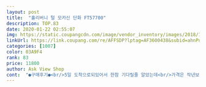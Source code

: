 ```yaml
---
layout: post 
title:  "홀리버니 털 모카신 단화 FT57700" 
description: TOP.83 
date: 2020-01-22 02:55:07 
img: https://static.coupangcdn.com/image/vendor_inventory/images/2018/11/02/17/2/2da31a68-5bc7-49da-96ee-eeb7a340136b.jpg 
linkUrl: https://link.coupang.com/re/AFFSDP?lptag=AF3600438&subid=ahnPublicAsk&pageKey=149478936&itemId=432178836&vendorItemId=4065433469&traceid=V0-113-bee828fdfd813920 
categories: [1007] 
color: 03A9F4 
rank: 83 
price: 11800 
author: Ask View Shop 
cont:  "●구매후기●<br/>5일 도착으로되있어서 한참 기다릴줄 알았는데<br/>가격은 작년보다 몇천원 올라있네요.<br/><br/>가격이 늠 착하잖아요~ ㅎ<br/>갠적으로 넘 맘에 듭니다  ㅎㅎ<br/>겨울막판까지 신고 다녔고 올해 다시 꺼냈는데<br/>그래도 가성비 굿~<br/>그레이 브라운  두개 구입했어요~<br/>넘넘 잘 신고다니고 있어요.<br/><br/>다만.<br/>.<br/><br/>대강 꾹꾹 붙여보니 붙길래 그냥 다시 신고다닙니다.<br/><br/>댕댕이 때문에 사진을 많이 못찍었는데<br/>덧신신고 신어봤는데 좀 커요 ㅜㅜ<br/>두가지 색상 다 매력있네요<br/>두켤레 사길 잘했다싶어요 ㅎ<br/>들어온김에 컬러별로 다 살까봐용~~<br/>레드로 하나 사서 선물했음ㅋㅋ<br/>리본을 이쁘게 잘 매면 더더욱 예뻐보여요~<br/>마감질도 나쁘지않고요<br/>맘같아선 블랙도 하나 더 사고싶은데.<br/>.<br/>ㅋ<br/>며칠뒤에 레드도 한켤레 또 샀어요ㅋㅋ<br/>모카신 첨 신는거라<br/>뭐 그래도 가격이 착하니 용서가 되네요  ㅋ ~^^<br/>밑창은 생고무는 아닌것 같아요~<br/>발 옆에 털이 북슬북슬한게 조금 숨이 죽긴 했지만<br/>보통 이런 신발 한철이니 이해됩니당^^<br/>비오는데 포장 꼼꼼하게 해주셔서 깔끔하게 받았습니다 ㅎㅎ<br/>빠른배송 늠 감사합니다 ㅎㅎ<br/>사이즈 무조건 한치수크게사세요<br/>소재 생각외로 좋아요<br/>신고벗기 편하구 발도 정말 따뜻하네요.<br/><br/>신랑이 똑같은 신발 세켤레 신발장서 보면 뭐라할지가.<br/>.<br/> ㅋ<br/>실패하면 실내화로 신을 생각이었는데<br/>아세튼으로 지워질듯해요~<br/>안쪽 털도 뽀송하고요~<br/>올해 레드꺼냈는데 신고나간 첫날<br/>와 진짜 맘에 드네요 털도 고르게 붙어있구 리본도 매어놓으니 넘 이뻐요 발 불편한곳 없고 냄새도안납니다<br/>요것이 딱맞아야 이쁜건지 헐렝해도 이쁜건지 모르겠어요 ㅎㅎ<br/>원단이 통으로 된게 아니라 발중간쯤에서 한번 이어붙여져 있더라구요.<br/><br/>이가격에 이제품이라니 횡재했네요<br/>일년뒤 재착용후기<br/>작년엔 브라운 위주로만 신고다녔더니 좀 꼬질꼬질해져서<br/>정말 뜨셔요~ 대신 걸을 때 저렴이 캐리어 끌때 바퀴소리처럼 드르륵 소리는 나요<br/>제주까지 무배라 반가운 마음에 급하게 사긴했는데<br/>조금 아쉽다~하면 밑창옆에 메이드인땡땡땡이라고 찍혀있네요 ㅎㅎ<br/>주문한지 이틀만에 도착했습니다~<br/>짠~ 난생 첨 신어보는 모카신입니다 ㅎㅎ<br/>착한가격에 굿초이스였습니다<br/>처음 오픈하면 끈이 안묶여있어서 안 이뻐보일수도 있겠습니다 ㅎㅎ<br/>첨 신는거치고 모양새도 이쁘고 저렴티 안나서 좋았습니다 ~^^<br/>청바지에도 레깅스에도 다 잘 어울리고<br/>친한언니가 예쁘다고 어디서 샀냐고 물어봐서 기분좋았어용.<br/><br/>털빠짐도 없습니다.<br/><br/>털이 빠지진 않지만 털 원단 접착이 떨어졌어요.<br/><br/>털이 숨은 많이 죽었지만 여전히 따숩네요~<br/>하나 신어보고 추가 주문하려다<br/>한달 착용후기<br/>후기 꼼꼼하게 보고 한치수 크게 주문했는데<br/>" 
---
```

